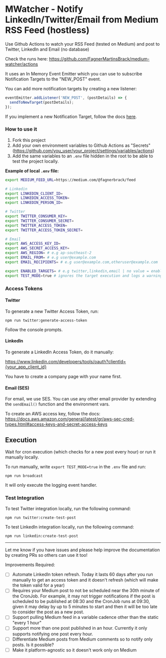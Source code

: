 # MWatcher - Notify LinkedIn/Twitter/Email from Medium RSS Feed (hostless)

Use Github Actions to watch your RSS Feed (tested on Medium) and post to Twitter, LinkedIn and Email (no database)

Check the runs here: https://github.com/FagnerMartinsBrack/medium-watcher/actions

It uses an In Memory Event Emitter which you can use to subscribe Notification Targets to the "NEW_POST" event.

You can add more notification targets by creating a new listener:

```javascript
eventEmitter.addListener('NEW_POST', (postDetails) => {
  sendToNewTarget(postDetails);
});
```

If you implement a new Notification Target, follow the docs [here](src/notification-targets/README.md).

### How to use it

1. Fork this project
2. Add your own environment variables to Github Actions as "Secrets" (https://github.com/you_user/your_project/settings/variables/actions)
3. Add the same variables to an `.env` file hidden in the root to be able to test the project locally.

**Example of local `.env` file:**

```sh
export MEDIUM_FEED_URL=https://medium.com/@fagnerbrack/feed

# Linkedin
export LINKEDIN_CLIENT_ID=
export LINKEDIN_ACCESS_TOKEN=
export LINKEDIN_PERSON_ID=

# Twitter
export TWITTER_CONSUMER_KEY=
export TWITTER_CONSUMER_SECRET=
export TWITTER_ACCESS_TOKEN=
export TWITTER_ACCESS_TOKEN_SECRET=

# Email
export AWS_ACCESS_KEY_ID=
export AWS_SECRET_ACCESS_KEY=
export AWS_REGION= # e.g ap-southeast-2
export EMAIL_FROM= # e.g user@example.com
export EMAIL_RECIPIENTS= # e.g user@example.com,otheruser@example.com

export ENABLED_TARGETS= # e.g twitter,linkedin,email | no value = enable all available targets
export TEST_MODE=true # ignores the target execution and logs a warning instead
```

### Access Tokens

#### Twitter

To generate a new Twitter Access Token, run:

```
npm run twitter:generate-access-token
```

Follow the console prompts.

#### LinkedIn

To generate a LinkedIn Access Token, do it manually:

https://www.linkedin.com/developers/tools/oauth?clientId={your_app_client_id}

You have to create a company page with your name first.

#### Email (SES)

For email, we use SES. You can use any other email provider by extending the `sendEmail()` function and the environment vars.

To create an AWS access key, follow the docs: https://docs.aws.amazon.com/general/latest/gr/aws-sec-cred-types.html#access-keys-and-secret-access-keys

## Execution

Wait for cron execution (which checks for a new post every hour) or run it manually locally.

To run manually, write `export TEST_MODE=true` in the `.env` file and run:

```
npm run broadcast
```

It will only execute the logging event handler.

### Test Integration

To test Twitter integration locally, run the following command:

```
npm run twitter:create-test-post
```

To test LinkedIn integration locally, run the following command:

```
npm run linkedin:create-test-post
```

----

Let me know if you have issues and please help improve the documentation by creating PRs so others can use it too!

Improvements Required:

- [ ] Automate LinkedIn token refresh. Today it lasts 60 days after you run manually to get an access token and it doesn't refresh (which will make the token valid for a year)
- [ ] Requires your Medium post to not be scheduled near the 30th minute of the CronJob. For example, it may not trigger notifications if the post is scheduled to be published at 08:30 and the CronJob runs at 09:30, given it may delay by up to 5 minutes to start and then it will be too late to consider the post as a new post.
- [ ] Support pulling Medium feed in a variable cadence other than the static "every 1 hour"
- [ ] Support more than one post published in an hour. Currently it only supports notifying one post every hour.
- [ ] Differentiate Medium posts from Medium comments so to notify only posts. Is it possible?
- [ ] Make it platform-agnostic so it doesn't work only on Medium
